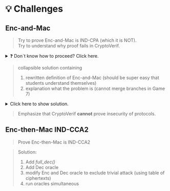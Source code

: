 # 💡 Challenges

## Enc-and-Mac
> Try to prove Enc-and-Mac is IND-CPA (which it is NOT).  
> Try to understand why proof fails in CryptoVerif.

<details>
  <summary>❓ Don´t know how to proceed? Click here.</summary>
  
The input file is almost the same as _enc-then-MAC-IND-CPA.ocv_ discussed in the first proof.  
For this task you need to rewrite the defintion of _full\_enc_ to match Enc-and-Mac instead of Enc-then-Mac.
</details>

> collapsible solution containing  
> 1. rewritten definition of Enc-and-Mac (should be super easy that students understand themselves)  
> 2. explanation what the problem is (cannot merge branches in Game 7)

<details>
  <summary>Click here to show solution.</summary>
  
Insert solution here
</details>

> Emphasize that CryptoVerif **cannot** prove insecurity of protocols.


## Enc-then-Mac IND-CCA2
> Prove Enc-then-Mac is IND-CCA2

> Solution:  
> 1. Add _full\_dec()_  
> 2. Add Dec oracle  
> 3. modify Enc and Dec oracle to exclude trivial attack (using table of ciphertexts)  
> 4. run oracles simultaneous


